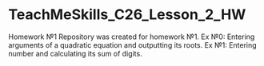 # TeachMeSkills_C26_Lesson_2_HW
Homework №1  Repository was created for homework №1. Ex №0: Entering arguments of a quadratic equation and outputting its roots. Ex №1: Entering number and calculating its sum of digits.
